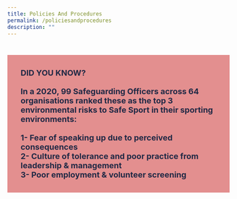 ```yaml
---
title: Policies And Procedures
permalink: /policiesandprocedures
description: ""
---
```


##### 

<br>
<div style="font-size:18px;color:#202945; background-color:#E38F8F; padding:30px"><b>DID YOU KNOW?</b><br><br><b>In a 2020,  99 Safeguarding Officers across 64 organisations ranked these as the top 3 environmental risks to Safe Sport in their sporting environments:
	<br><br>
1-  Fear of speaking up due to perceived consequences<br>
2- Culture of tolerance and poor practice from leadership & management<br>
3-  Poor employment & volunteer screening<br>
	</b></div>